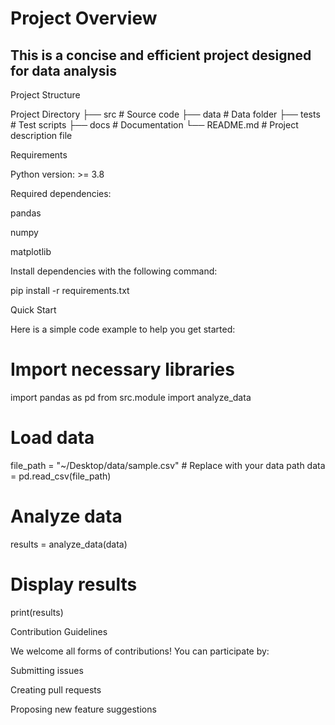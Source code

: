 # Project Overview

## This is a concise and efficient project designed for data analysis

Project Structure

Project Directory
├── src                # Source code
├── data               # Data folder
├── tests              # Test scripts
├── docs               # Documentation
└── README.md          # Project description file

Requirements

Python version: >= 3.8

Required dependencies:

pandas

numpy

matplotlib

Install dependencies with the following command:

pip install -r requirements.txt

Quick Start

Here is a simple code example to help you get started:

# Import necessary libraries
import pandas as pd
from src.module import analyze_data

# Load data
file_path = "~/Desktop/data/sample.csv"  # Replace with your data path
data = pd.read_csv(file_path)

# Analyze data
results = analyze_data(data)

# Display results
print(results)

Contribution Guidelines

We welcome all forms of contributions! You can participate by:

Submitting issues

Creating pull requests

Proposing new feature suggestions

